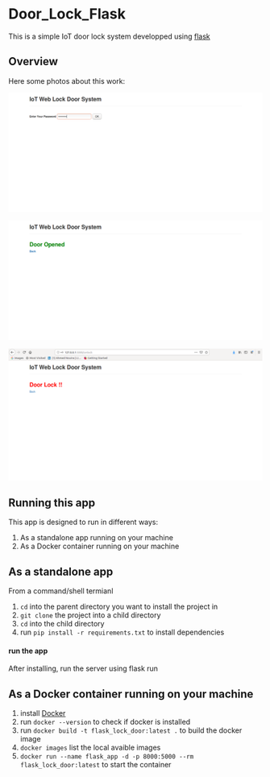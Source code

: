 # Door_Lock_Flask
This is a simple IoT door lock system developped using [flask](https://palletsprojects.com/p/flask/)

## Overview
Here some photos about this work:

![main_page](/images/root.png)

![unlock](/images/unlock.png)

![door_locked](/images/door_locked.png)

## Running this app
This app is designed to run in different ways:
1. As a standalone app running on your machine
1. As a Docker container running on your machine

## As a standalone app
From a command/shell termianl 
1. `cd` into the parent directory you want to install the project in
2. `git clone` the project into a child directory 
3. `cd` into the child directory
4. run `pip install -r requirements.txt` to install dependencies

#### run the app
After installing, run the server using
    flask run 

## As a Docker container running on your machine
1. install [Docker](https://www.docker.com/)
2. run `docker --version` to check if docker is installed 
3. run `docker build -t flask_lock_door:latest .` to build the docker image
3. `docker images` list the local avaible images
4. `docker run --name flask_app -d -p 8000:5000 --rm flask_lock_door:latest` to start the container 







